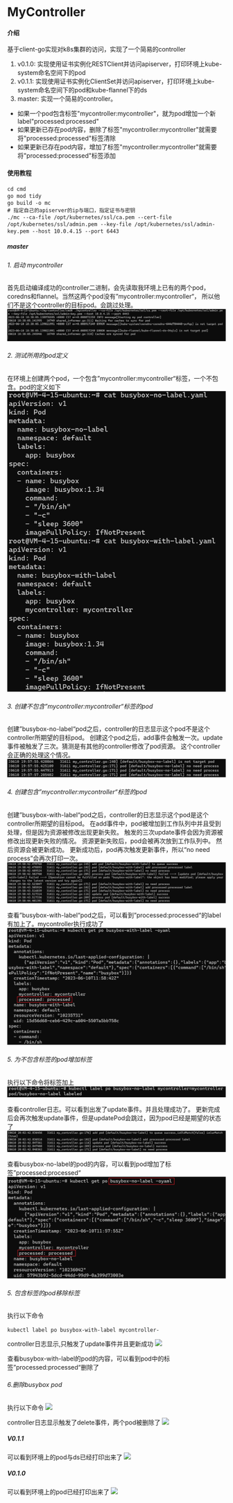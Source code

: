 # MyController

#### 介绍

基于client-go实现对k8s集群的访问，实现了一个简易的controller

1. v0.1.0: 实现使用证书实例化RESTClient并访问apiserver，打印环境上kube-system命名空间下的pod
2. v0.1.1: 实现使用证书实例化ClientSet并访问apiserver，打印环境上kube-system命名空间下的pod和kube-flannel下的ds
3. master: 实现一个简易的controller。
- 如果一个pod包含标签"mycontroller:mycontroller"，就为pod增加一个新label"processed:processed"
- 如果更新已存在pod内容，删除了标签"mycontroller:mycontroller"就需要将"processed:processed"标签清除
- 如果更新已存在pod内容，增加了标签"mycontroller:mycontroller"就需要将"processed:processed"标签添加

#### 使用教程

```shell
cd cmd
go mod tidy
go build -o mc
# 指定自己的apiserver的ip与端口，指定证书与密钥
./mc --ca-file /opt/kubernetes/ssl/ca.pem --cert-file /opt/kubernetes/ssl/admin.pem --key-file /opt/kubernetes/ssl/admin-key.pem --host 10.0.4.15 --port 6443
```

##### master

###### 1. 启动 mycontroller
首先启动编译成功的controller二进制，会先读取我环境上已有的两个pod，coredns和flannel。当然这两个pod没有”mycontroller:mycontroller“，
所以他们不是这个controller的目标pod。会跳过处理。
![](images/1.0%20start.png)

###### 2. 测试所用的pod定义
在环境上创建两个pod，一个包含”mycontroller:mycontroller“标签，一个不包含。pod的定义如下
![](images/1.0%20pod%20definition.png)

###### 3. 创建不包含”mycontroller:mycontroller“标签的pod
创建”busybox-no-label“pod之后，controller的日志显示这个pod不是这个controller所期望的目标pod。
创建这个pod之后，add事件会触发一次。update事件被触发了三次。猜测是有其他的controller修改了pod资源。
这个controller会正确的处理这个情况。
![](images/1.0%20create%20pod%20no%20label.png)

###### 4. 创建包含”mycontroller:mycontroller“标签的pod
创建”busybox-with-label“pod之后，controller的日志显示这个pod是这个controller所期望的目标pod。
在add事件中，pod被增加到工作队列中并且受到处理，但是因为资源被修改出现更新失败。
触发的三次update事件会因为资源被修改出现更新失败的情况。 资源更新失败后，pod会被再次放到工作队列中。
然后资源会被更新成功。
更新成功后，pod再次触发更新事件，所以“no need process”会再次打印一次。
![](images/1.0%20create%20pod%20with%20label.png)

查看”busybox-with-label“pod之后，可以看到”processed:processed“的label有加上了。mycontroller执行成功了
![](images/with-label%20ok.png)

###### 5. 为不包含标签的pod增加标签
执行以下命令将标签加上
![](images/add%20label.png)

查看controller日志。可以看到出发了update事件。并且处理成功了。
更新完成后会再次触发update事件，但是updatePod会跳过，因为pod已经是期望的状态了
![](images/add%20no-label%20pod%20label.png)

查看busybox-no-label的pod的内容，可以看到pod增加了标签”processed:processed“
![](images/nolabel%20add.png)

###### 5. 包含标签的pod移除标签
执行以下命令

```kubectl label po busybox-with-label mycontroller-```

controller日志显示,只触发了update事件并且更新成功
![](images/delete%20label.png)

查看busybox-with-label的pod的内容，可以看到pod中的标签”processed:processed“删除了

###### 6.删除busybox pod
执行以下命令
![](images/delete%20pod.png)

controller日志显示触发了delete事件，两个pod被删除了
![](images/delete%20po%20ok.png)


##### V0.1.1

可以看到环境上的pod与ds已经打印出来了
![](images/v0.1.1.png)

##### V0.1.0

可以看到环境上的pod已经打印出来了
![](images/v0.1.png)
